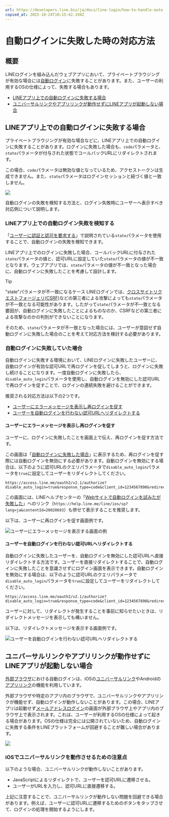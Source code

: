 ```yaml
---
url: https://developers.line.biz/ja/docs/line-login/how-to-handle-auto-login-failure/
copied_at: 2025-10-24T10:15:42.194Z
---
```

# 自動ログインに失敗した時の対応方法

## 概要

LINEログインを組み込んだウェブアプリにおいて、プライベートブラウジングが有効な場合には[自動ログイン](https://developers.line.biz/ja/docs/line-login/integrate-line-login/#line-auto-login)に失敗することがあります。また、ユーザーの利用するOSの仕様によって、失敗する場合もあります。

*   [LINEアプリ上での自動ログインに失敗する場合](#case-auto-login-on-line-app-fails)
*   [ユニバーサルリンクやアプリリンクが動作せずにLINEアプリが起動しない場合](#case-line-app-will-not-launch)

## LINEアプリ上での自動ログインに失敗する場合

プライベートブラウジングが有効な場合などに、LINEアプリ上での自動ログインに失敗することがあります。ログインに失敗した場合も、`code`パラメータと、`state`パラメータが付与された状態でコールバックURLにリダイレクトされます。

この場合、`code`パラメータは無効な値となっているため、アクセストークンは生成できません。また、`state`パラメータはログインセッションと紐づく値と一致しません。

![](https://developers.line.biz/media/line-login/handle-auto-login-failure/auto-login-failure-case-1-ja.png)

自動ログインの失敗を検知する方法と、ログイン失敗時にユーザーへ表示すべき対応例について説明します。

### LINEアプリ上での自動ログイン失敗を検知する

「[ユーザーに認証と認可を要求する](https://developers.line.biz/ja/docs/line-login/integrate-line-login/#making-an-authorization-request)」で説明されている`state`パラメータを使用することで、自動ログインの失敗を検知できます。

LINEアプリ上でのログインに失敗した場合、コールバックURLに付与された`state`パラメータの値と、認可URLに設定していた`state`パラメータの値が不一致となります。ウェブアプリでは、`state`パラメータの値が不一致となった場合に、自動ログインに失敗したことを考慮して設計します。

> [!TIP]
> "state"パラメータが不一致になるケース
> LINEログインでは、[クロスサイトリクエストフォージェリ(CSRF)](https://datatracker.ietf.org/doc/html/rfc6749#section-10.12)などの第三者による攻撃によっても`state`パラメータが不一致となる可能性があります。したがって`state`パラメータが不一致となる要因が、自動ログインに失敗したことによるものなのか、CSRFなどの第三者による攻撃なのかの判別ができないことになります。
> 
> そのため、`state`パラメータが不一致となった場合には、ユーザーが意図せず自動ログインに失敗した場合のことを考えて対応方法を検討する必要があります。

### 自動ログインに失敗していた場合

自動ログインに失敗する環境において、LINEログインに失敗したユーザーに、自動ログインが有効な認可URLで再ログインを促してしまうと、ログインに失敗し続けることになります。一度自動ログインに失敗したら、`disable_auto_login`パラメータを使用し、自動ログインを無効にした認可URLで再ログインを促すことで、ログインの連続失敗を避けることができます。

推奨される対応方法は以下の2つです。

*   [ユーザーにエラーメッセージを表示し再ログインを促す](#recommended-to-log-in-again)
*   [ユーザーを自動ログインを行わない認可URLへリダイレクトする](#redirect-to-authorization-url)

#### ユーザーにエラーメッセージを表示し再ログインを促す

ユーザーに、ログインに失敗したことを画面上で伝え、再ログインを促す方法です。

この画面は「[自動ログインに失敗した場合](#when-automatic-login-fails)」に表示するため、再ログインを促す際には自動ログインを無効にする必要があります。自動ログインを無効にする場合は、以下のように認可URLのクエリパラメータで`disable_auto_login`パラメータを`true`に設定してユーザーをリダイレクトしてください。

```
https://access.line.me/oauth2/v2.1/authorize?disable_auto_login=true&response_type=code&client_id=1234567890&redirect_uri=https%3A%2F%2Fexample.com%2Fauth%3Fkey%3Dvalue&state=12345abcde&scope=profile%20openid&nonce=09876xyz
```

この画面には、LINEヘルプセンターの「[Webサイトで自動ログインを試みたが失敗した](https://help.line.me/line/ios/sp?lang=ja&contentId=20020693)」へのリンク（`https://help.line.me/line/ios/sp?lang=ja&contentId=20020693`）も併せて表示することを推奨します。

以下は、ユーザーに再ログインを促す画面例です。

![ユーザーにエラーメッセージを表示する画面の例](https://developers.line.biz/media/line-login/handle-auto-login-failure/auto-login-failure-message-ja.png)

#### ユーザーを自動ログインを行わない認可URLへリダイレクトする

自動ログインに失敗したユーザーを、自動ログインを無効にした認可URLへ直接リダイレクトする方法です。ユーザーを直接リダイレクトすることで、自動ログインに失敗したことを意識させずにログイン画面を表示できます。自動ログインを無効にする場合は、以下のように認可URLのクエリパラメータで`disable_auto_login`パラメータを`true`に設定してユーザーをリダイレクトしてください。

```
https://access.line.me/oauth2/v2.1/authorize?disable_auto_login=true&response_type=code&client_id=1234567890&redirect_uri=https%3A%2F%2Fexample.com%2Fauth%3Fkey%3Dvalue&state=12345abcde&scope=profile%20openid&nonce=09876xyz
```

ユーザーに対して、リダイレクトが発生することを事前に知らせたいときは、リダイレクトメッセージを表示しても構いません。

以下は、リダイレクトメッセージを表示する画面例です。

![ユーザーを自動ログインを行わない認可URLへリダイレクトする](https://developers.line.biz/media/line-login/handle-auto-login-failure/auto-login-redirect-to-login-ja.png)

## ユニバーサルリンクやアプリリンクが動作せずにLINEアプリが起動しない場合

[外部ブラウザ](https://developers.line.biz/ja/glossary/#external-browser)における自動ログインは、iOSの[ユニバーサルリンク](https://developer.apple.com/documentation/xcode/allowing-apps-and-websites-to-link-to-your-content/)やAndroidの[アプリリンク](https://developer.android.com/training/app-links)の機能を利用しています。

外部ブラウザや特定のアプリ内のブラウザで、ユニバーサルリンクやアプリリンクが機能せず、自動ログインが動作しないことがあります。この場合、LINEアプリは起動せず[メールアドレスログイン](https://developers.line.biz/ja/docs/line-login/integrate-line-login/#mail-or-qrcode-login)の画面が外部ブラウザ上やアプリ内のブラウザ上で表示されます。これは、ユーザーが利用するOSの仕様によって起きる場合があります。OSの仕様は完全には公開されていないため、自動ログインに失敗する条件をLINEプラットフォームが回避することが難しい場合があります。

![](https://developers.line.biz/media/line-login/handle-auto-login-failure/auto-login-failure-case-2-ja.png)

### iOSでユニバーサルリンクを動作させるための注意点

以下のような場合、ユニバーサルリンクが動作しないことがあります。

*   JavaScriptによるリダイレクトで、ユーザーを認可URLに遷移させる。
*   ユーザーがURLを入力し、認可URLに直接遷移する。

上記に注意することで、ユニバーサルリンクが動作しない問題を回避できる場合があります。例えば、ユーザーに認可URLに遷移するためのボタンをタップさせて、ログインの処理を開始するようにします。